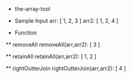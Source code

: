 * the-array-tool


- Sample Input
arr:  [ 1, 2, 3 ]
arr2:  [ 1, 2, 4 ]


- Function

** removeAll
removeAll(arr,arr2):  [ 3 ]

** retainAll
retainAll(arr,arr2):  [ 1, 2 ]

** rightOutterJoin
rightOutterJoin(arr,arr2):  [ 4 ]